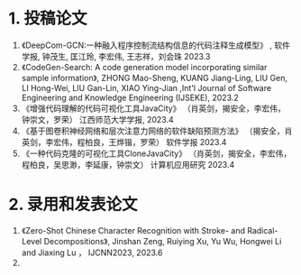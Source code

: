 # 1. 投稿论文
1. 《DeepCom-GCN:一种融入程序控制流结构信息的代码注释生成模型》 , 软件学报, 钟茂生, 匡江玲, 李宏伟, 王志祥，刘会珠  2023.3
2. 《CodeGen-Search: A code generation model incorporating similar sample information》, ZHONG Mao-Sheng, KUANG Jiang-Ling, LIU Gen, LI Hong-Wei, LIU Gan-Lin, XIAO Ying-Jian ,Int'l Journal of Software Engineering and Knowledge Engineering (IJSEKE), 2023.2
3. 《增强代码理解的代码可视化工具JavaCity》 （肖英剑，揭安全，李宏伟，钟崇文，罗荣） 江西师范大学学报, 2023.4 
4. 《基于图卷积神经网络和层次注意力网络的软件缺陷预测方法》 （揭安全，肖英剑，李宏伟，程柏良，王烨锴，罗荣）  软件学报  2023.4 
5. 《一种代码克隆的可视化工具CloneJavaCity》  （肖英剑，揭安全，李宏伟，程柏良，吴思渺，李延康，钟崇文）   计算机应用研究 2023.4


# 2. 录用和发表论文
1. 《Zero-Shot Chinese Character Recognition with Stroke- and Radical-Level Decompositions》, Jinshan Zeng, Ruiying Xu, Yu Wu, Hongwei Li and Jiaxing Lu ， IJCNN2023, 2023.6
2. 
